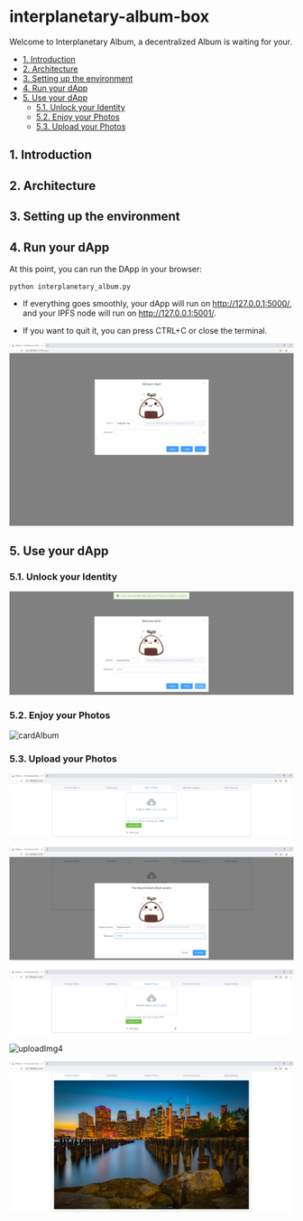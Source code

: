 # interplanetary-album-box

Welcome to Interplanetary Album, a decentralized Album is waiting for your.

<!-- TOC -->

- [1. Introduction](#1-introduction)
- [2. Architecture](#2-architecture)
- [3. Setting up the environment](#3-setting-up-the-environment)
- [4. Run your dApp](#4-run-your-dapp)
- [5. Use your dApp](#5-use-your-dapp)
    - [5.1. Unlock your Identity](#51-unlock-your-identity)
    - [5.2. Enjoy your Photos](#52-enjoy-your-photos)
    - [5.3. Upload your Photos](#53-upload-your-photos)

<!-- /TOC -->

## 1. Introduction

## 2. Architecture

## 3. Setting up the environment

## 4. Run your dApp

At this point, you can run the DApp in your browser:

```shell
python interplanetary_album.py
```

- If everything goes smoothly, your dApp will run on http://127.0.0.1:5000/, and your IPFS node will run on http://127.0.0.1:5001/.

- If you want to quit it, you can press CTRL+C or close the terminal.

![login](img/login.png)

## 5. Use your dApp

### 5.1. Unlock your Identity

![loginSuccessful](img/loginSuccessful.png)

### 5.2. Enjoy your Photos

![cardAlbum](img/cardAlbum.png)

### 5.3. Upload your Photos

![uploadImg1](img/uploadImg1.png)

![uploadImg2](img/uploadImg2.png)

![uploadImg3](img/uploadImg3.png)

![uploadImg4](img/uploadImg4.png)

![uploadImg5](img/uploadImg5.png)